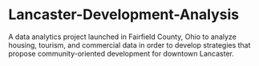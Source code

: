 # Lancaster-Development-Analysis
A data analytics project launched in Fairfield County, Ohio to analyze housing, tourism, and commercial data in order to develop strategies that propose community-oriented development for downtown Lancaster.
